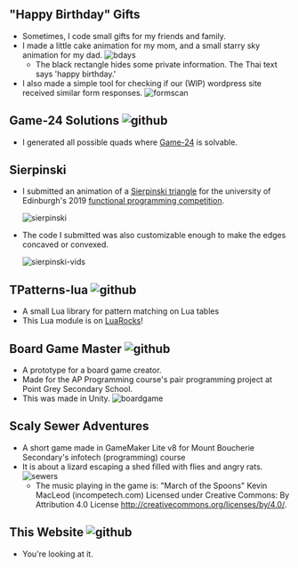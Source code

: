 ## "Happy Birthday" Gifts
* Sometimes, I code small gifts for my friends and family.
* I made a little cake animation for my mom, and a small starry sky animation for my dad.
![bdays]()
  * The black rectangle hides some private information. The Thai text says 'happy birthday.'
* I also made a simple tool for checking if our (WIP) wordpress site received similar form responses.
![formscan]()

## Game-24 Solutions ![github](Game24-Solutions)
* I generated all possible quads where [Game-24](https://en.wikipedia.org/wiki/24_(puzzle)) 
  is solvable.

## Sierpinski
* I submitted an animation of a 
  [Sierpinski triangle](https://en.wikipedia.org/wiki/Sierpi%C5%84ski_triangle)
  for the university of Edinburgh's 2019 
  [functional programming competition](https://homepages.inf.ed.ac.uk/wadler/fp-competition-2019/).

  ![sierpinski]()

* The code I submitted was also customizable enough to make the edges concaved or convexed.

  ![sierpinski-vids]()

## TPatterns-lua ![github](TPatterns-lua)
* A small Lua library for pattern matching on Lua tables
* This Lua module is on [LuaRocks](https://luarocks.org/modules/Thanakrit-Anutrakulchai/tpatterns)!

## Board Game Master ![github](Board-Game-Master)
* A prototype for a board game creator.
* Made for the AP Programming course's pair programming project at Point Grey Secondary School.
* This was made in Unity.
![boardgame]()

## Scaly Sewer Adventures
* A short game made in GameMaker Lite v8 for Mount Boucherie Secondary's 
  infotech (programming) course
* It is about a lizard escaping a shed filled with flies and angry rats.
![sewers]()
  * The music playing in the game is:
  "March of the Spoons" Kevin MacLeod (incompetech.com)
  Licensed under Creative Commons: By Attribution 4.0 License
  http://creativecommons.org/licenses/by/4.0/.
## This Website ![github](Thanakrit-Anutrakulchai.github.io)
* You're looking at it.
